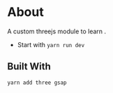 # About

 A custom threejs module
 to learn .

- Start with `yarn run dev`

## Built With

```sh
yarn add three gsap
```
